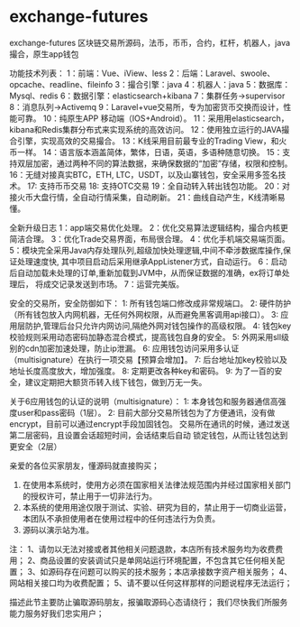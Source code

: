 # exchange-futures
exchange-futures
区块链交易所源码，法币，币币，合约，杠杆，机器人，java撮合，原生app钱包

功能技术列表：
1：前端：Vue、iView、less
2：后端：Laravel、swoole、opcache、readline、fileinfo
3：撮合引擎：java
4：机器人：java
5：数据库：Mysql、redis
6：数据引擎：elasticsearch+kibana
7：集群任务->supervisor
8：消息队列->Activemq
9：Laravel+vue交易所，专为加密货币交换而设计，性能可靠。
10：纯原生APP 移动端（IOS+Android）。
11：采用用elasticsearch，kibana和Redis集群分布式来实现系统的高效访问。
12：使用独立运行的JAVA撮合引擎，实现高效的交易撮合。
13：K线采用目前最专业的Trading View，和火币一样。
14：语言版本涵盖简体，繁体，日语，英语，多语种随意切换。
15：支持双层加密，通过两种不同的算法数据，来确保数据的“加密”存储，权限和控制。
16：无缝对接真实BTC，ETH, LTC，USDT，以及山寨钱包，安全采用多签名技术。
17:   支持币币交易
18:   支持OTC交易
19：全自动转入转出钱包功能。
20：对接火币大盘行情，全自动行情采集，自动刷新。
21：曲线自动产生，K线清晰易懂。


全新升级日志
1：app端交易优化处理。
2：优化交易算法逻辑结构，撮合内核更简洁合理。
3：优化Trade交易界面，布局很合理。
4：优化手机端交易端页面。
5：模块完全采用Java内存处理队列,超级加快处理逻辑,中间不牵涉数据库操作,保证处理速度快,
     其中项目启动后采用继承AppListener方式，自动运行。
6：启动后自动加载未处理的订单,重新加载到JVM中，从而保证数据的准确，ex将订单处理后，
     将成交记录发送到市场。
7：运营完美版。

安全的交易所，安全防御如下：
1: 所有钱包端口修改成非常规端口。
2: 硬件防护（所有钱包放入内网机器，无任何外网权限，从而避免黑客调用api接口）。
3: 应用层防护,管理后台只允许内网访问,隔绝外网对钱包操作的高级权限。
4: 钱包key校验规则采用动态密码加静态混合模式，提高钱包自身的安全。
5: 外网采用sll级别的cdn加密加速处理，防止ip泄漏。
6: 应用钱包访问采用多认证（multisignature）在执行一项交易【预算会增加】。
7: 后台地址加key校验以及地址长度高度放大，增加强度。
8: 定期更改各种key和密码。
9: 为了一百的安全，建议定期把大额货币转入线下钱包，做到万无一失。

关于6应用钱包的认证的说明（multisignature）：
1: 本身钱包和服务器通信高强度user和pass密码（1层）。
2: 目前大部分交易所钱包为了方便通讯，没有做encrypt，目前可以通过encrypt手段加固钱包。
   交易所在通讯的时候，通过发送第二层密码，且设置会话超短时间，会话结束后自动
   锁定钱包，从而让钱包达到更安全（2层）


亲爱的各位买家朋友，懂源码就直接购买；
1. 在使用本系统时，使用方必须在国家相关法律法规范围内并经过国家相关部门的授权许可，禁止用于一切非法行为。
2. 本系统的使用用途仅限于测试、实验、研究为目的，禁止用于一切商业运营，本团队不承担使用者在使用过程中的任何违法行为负责。
3. 源码以演示站为准。

注：
1、请勿以无法对接或者其他相关问题退款，本店所有技术服务均为收费费用；
2、商品设置的安装调试只是单网站运行环境配置，不包含其它任何相关配置；
3、如源码存在问题可以购买的技术服务；本店承接数字资产相关服务；
4、网站相关接口均为收费配置；
5、请不要以任何这样那样的问题说程序无法运行；

描述此节主要防止骗取源码朋友，报骗取源码心态请绕行；
我们尽快我们所服务能力服务好我们忠实用户；
